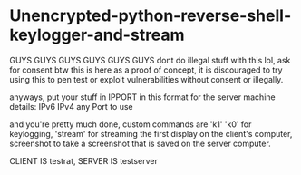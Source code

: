 # Unencrypted-python-reverse-shell-keylogger-and-stream

GUYS GUYS GUYS GUYS GUYS GUYS
dont do illegal stuff with this lol, ask for consent btw
this is here as a proof of concept, it is discouraged to try using this to pen test or exploit vulnerabilities without consent or illegally.

anyways, put your stuff in IPPORT in this format for the server machine details:
IPv6
IPv4
any Port to use

and you're pretty much done, custom commands are 'k1' 'k0' for keylogging, 'stream' for streaming the first display on the client's computer, screenshot to take a screenshot that is saved on the server computer.

CLIENT IS testrat, SERVER IS testserver
